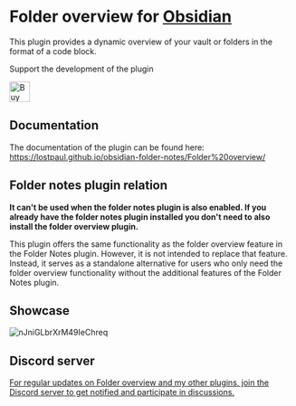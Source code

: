 # Folder overview for [Obsidian](https://obsidian.md/)

This plugin provides a dynamic overview of your vault or folders in the format of a code block.

Support the development of the plugin

<a href='https://ko-fi.com/D1D1GHGSI' target='_blank'><img height='36' style='border:0px;height:36px;' src='https://storage.ko-fi.com/cdn/kofi2.png?v=3' border='0' alt='Buy Me a Coffee at ko-fi.com' /></a>

## Documentation
The documentation of the plugin can be found here: https://lostpaul.github.io/obsidian-folder-notes/Folder%20overview/

## Folder notes plugin relation
**It can't be used when the folder notes plugin is also enabled. If you already have the folder notes plugin installed you don't need to also install the folder overview plugin.**

This plugin offers the same functionality as the folder overview feature in the Folder Notes plugin. However, it is not intended to replace that feature. Instead, it serves as a standalone alternative for users who only need the folder overview functionality without the additional features of the Folder Notes plugin.

## Showcase
![nJniGLbrXrM49IeChreq](https://github.com/user-attachments/assets/f86b9f92-8a72-41b6-8936-266527b94971)

## Discord server
[For regular updates on Folder overview and my other plugins, join the Discord server to get notified and participate in discussions.](https://discord.gg/4UQEDfQmuH)
